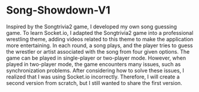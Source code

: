 # Song-Showdown-V1
Inspired by the Songtrivia2 game, I developed my own song guessing game. To learn Socket.io, I adapted the Songtrivia2 game into a professional wrestling theme, adding videos related to this theme to make the application more entertaining. In each round, a song plays, and the player tries to guess the wrestler or artist associated with the song from four given options. The game can be played in single-player or two-player mode. However, when played in two-player mode, the game encounters many issues, such as synchronization problems. After considering how to solve these issues, I realized that I was using Socket.io incorrectly. Therefore, I will create a second version from scratch, but I still wanted to share the first version.
